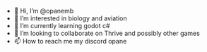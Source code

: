 - 👋 Hi, I’m @opanemb
- 👀 I’m interested in biology and aviation
- 🌱 I’m currently learning godot c#
- 💞️ I’m looking to collaborate on Thrive and possibly other games
- 📫 How to reach me my discord opane


